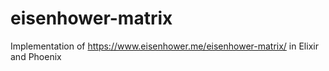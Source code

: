 # eisenhower-matrix
Implementation of https://www.eisenhower.me/eisenhower-matrix/ in Elixir and Phoenix
